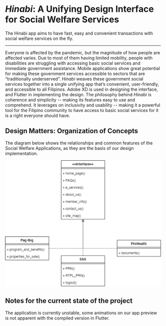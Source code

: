 # *Hinabi*: A Unifying Design Interface for Social Welfare Services
The Hinabi app aims to have fast, easy and convenient transactions with social welfare services on the fly.

----

Everyone is affected by the pandemic, but the magnitude of how people are affected varies. Due to most of them having limited mobility, people with disabilities are struggling with accessing basic social services and immediate government assistance. Mobile applications show great potential for making these government services accessible to sectors that are “traditionally underserved”. *Hinabi* weaves these government social services together into a single unifying app that’s convenient, user-friendly, and accessible to all Filipinos. Adobe XD is used in designing the interface, and Flutter in implementing the design. The philosophy behind *Hinabi* is coherence and simplicity -- making its features easy to use and comprehend. It leverages on inclusivity and usability -- making it a powerful tool for the Filipino community to have access to basic social services for it is a right everyone should have. 

## Design Matters: Organization of Concepts
The diagram below shows the relationships and common features of the Social Welfare Applications, as they are the basis of our design implementation. 

![alt text](https://github.com/adeeconometrics/Hinabi-App/blob/main/Diagrams/sitemap.jpg?raw=true)

## Notes for the current state of the project
The application is currently unstable, some animations on our app preview is not apparent with the compiled version in Flutter.  
